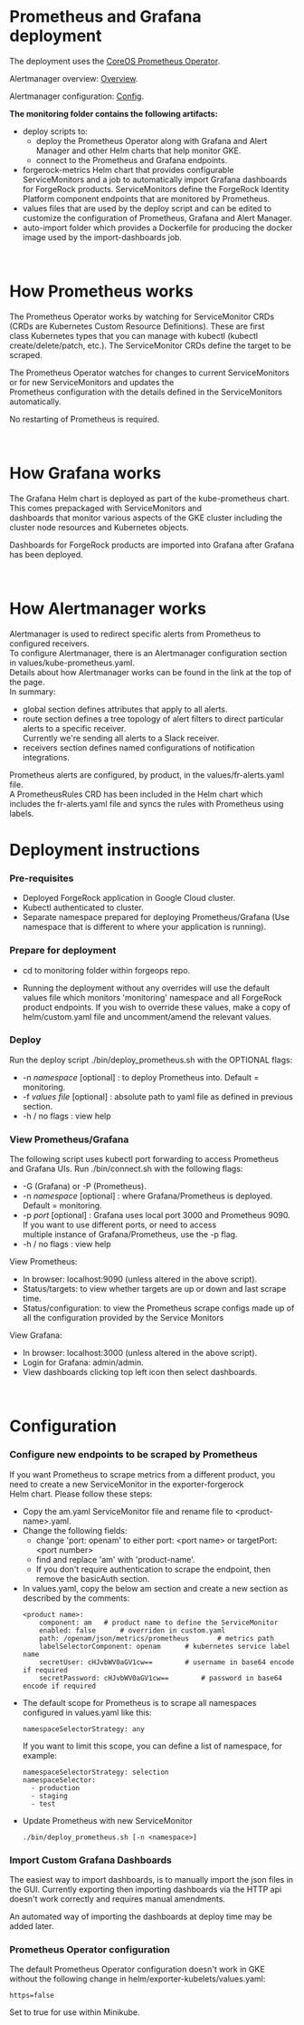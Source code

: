 # Prometheus and Grafana deployment

The deployment uses the [CoreOS Prometheus Operator](https://coreos.com/operators/prometheus/docs/0.15.0/index.html). 

Alertmanager overview: [Overview](https://prometheus.io/docs/alerting/overview/).

Alertmanager configuration: [Config](https://prometheus.io/docs/alerting/configuration/).

**The monitoring folder contains the following artifacts:**
* deploy scripts to:
    * deploy the Prometheus Operator along with Grafana and Alert Manager and other Helm charts that help monitor GKE.
    * connect to the Prometheus and Grafana endpoints.
* forgerock-metrics Helm chart that provides configurable ServiceMonitors and a job to automatically import Grafana dashboards for ForgeRock products.  ServiceMonitors define the ForgeRock Identity Platform component endpoints that are monitored by Prometheus.
* values files that are used by the deploy script and can be edited to customize the configuration of Prometheus, Grafana and Alert Manager.
* auto-import folder which provides a Dockerfile for producing the docker image used by the import-dashboards job.

<br />

# How Prometheus works

The Prometheus Operator works by watching for ServiceMonitor CRDs (CRDs are Kubernetes Custom Resource Definitions). These are first  
class Kubernetes types that you can manage with kubectl (kubectl create/delete/patch, etc.).  The ServiceMonitor CRDs define the target to be scraped.

The Prometheus Operator watches for changes to current ServiceMonitors or for new ServiceMonitors and updates the  
Prometheus configuration with the details defined in the ServiceMonitors automatically.  

No restarting of Prometheus is required.

<br />

# How Grafana works

The Grafana Helm chart is deployed as part of the kube-prometheus chart.  This comes prepackaged with ServiceMonitors and  
dashboards that monitor various aspects of the GKE cluster including the cluster node resources and Kubernetes objects.

Dashboards for ForgeRock products are imported into Grafana after Grafana has been deployed. 

<br />

# How Alertmanager works
Alertmanager is used to redirect specific alerts from Prometheus to configured receivers.  
To configure Alertmanager, there is an Alertmanager configuration section in values/kube-prometheus.yaml.  
Details about how Alertmanager works can be found in the link at the top of the page.  
In summary:
* global section defines attributes that apply to all alerts.
* route section defines a tree topology of alert filters to direct particular alerts to a specific receiver.  
Currently we're sending all alerts to a Slack receiver.
* receivers section defines named configurations of notification integrations.

Prometheus alerts are configured, by product, in the values/fr-alerts.yaml file.  
A PrometheusRules CRD has been included in the Helm chart which includes the fr-alerts.yaml file and syncs the rules with Prometheus using labels.

# Deployment instructions
### Pre-requisites
* Deployed ForgeRock application in Google Cloud cluster.
* Kubectl authenticated to cluster.
* Separate namespace prepared for deploying Prometheus/Grafana
(Use namespace that is different to where your application is running).

### Prepare for deployment
* cd to monitoring folder within forgeops repo.

* Running the deployment without any overrides will use the default values file which monitors 'monitoring' namespace and all ForgeRock  
 product endpoints.  If you wish to override these values, make a copy of helm/custom.yaml file and uncomment/amend the relevant values.

### Deploy

Run the deploy script ./bin/deploy_prometheus.sh with the OPTIONAL flags:
* -n *namespace* \[optional\] : to deploy Prometheus into.  Default = monitoring.
* -f *values file* \[optional\] : absolute path to yaml file as defined in previous section.
* -h / no flags : view help

### View Prometheus/Grafana

The following script uses kubectl port forwarding to access Prometheus and Grafana UIs. Run ./bin/connect.sh with the following flags:
* -G (Grafana) or -P (Prometheus).
* -n *namespace* \[optional\] : where Grafana/Prometheus is deployed.  Default = monitoring.
* -p *port* \[optional\] : Grafana uses local port 3000 and Prometheus 9090. If you want to use different ports, or need to access  
multiple instance of Grafana/Prometheus, use the -p flag.
* -h / no flags : view help

View Prometheus:
* In browser: localhost:9090 (unless altered in the above script).
* Status/targets: to view whether targets are up or down and last scrape time.
* Status/configuration: to view the Prometheus scrape configs made up of all the configuration
provided by the Service Monitors

View Grafana:
* In browser: localhost:3000 (unless altered in the above script).
* Login for Grafana: admin/admin.
* View dashboards clicking top left icon then select dashboards.

<br />

# Configuration

### Configure new endpoints to be scraped by Prometheus

If you want Prometheus to scrape metrics from a different product, you need to create a new ServiceMonitor in the exporter-forgerock  
   Helm chart.  Please follow these steps:
* Copy the am.yaml ServiceMonitor file and rename file to \<product-name\>.yaml.
* Change the following fields:
    * change 'port: openam' to either port: \<port name\> or targetPort: \<port number\>
    * find and replace 'am' with 'product-name'.
    * If you don't require authentication to scrape the endpoint, then remove the basicAuth section.
* In values.yaml, copy the below am section and create a new section as described by the comments:
    ```
    <product name>:
        component: am   # product name to define the ServiceMonitor
        enabled: false      # overriden in custom.yaml
        path: /openam/json/metrics/prometheus       # metrics path
        labelSelectorComponent: openam      # kubernetes service label name
        secretUser: cHJvbWV0aGV1cw==        # username in base64 encode if required
        secretPassword: cHJvbWV0aGV1cw==        # password in base64 encode if required
    ```
* The default scope for Prometheus is to scrape all namespaces configured in values.yaml like this:
    ```
    namespaceSelectorStrategy: any
    ```
  If you want to limit this scope, you can define a list of namespace, for example:
    ```
    namespaceSelectorStrategy: selection
    namespaceSelector:
      - production
      - staging
      - test
    ```
* Update Prometheus with new ServiceMonitor
    ```
    ./bin/deploy_prometheus.sh [-n <namespace>]
    ```


### Import Custom Grafana Dashboards

The easiest way to import dashboards, is to manually import the json files in the GUI.
Currently exporting then importing dashboards via the HTTP api doesn't work correctly and requires manual amendments.

An automated way of importing the dashboards at deploy time may be added later.


### Prometheus Operator configuration

The default Prometheus Operator configuration doesn't work in GKE without the following change in helm/exporter-kubelets/values.yaml:

```
https=false
```

Set to true for use within Minikube.












